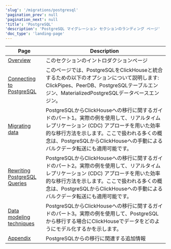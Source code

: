 ```yaml
---
'slug': '/migrations/postgresql'
'pagination_prev': null
'pagination_next': null
'title': 'PostgreSQL'
'description': 'PostgreSQL マイグレーション セクションのランディング ページ'
'doc_type': 'landing-page'
---
```


| Page                                                                                                                 | Description                                                                                                                                                             |
|----------------------------------------------------------------------------------------------------------------------|-------------------------------------------------------------------------------------------------------------------------------------------------------------------------|
| [Overview](/migrations/postgresql/overview)                                                                                        | このセクションのイントロダクションページ                                                                                                                                      |
| [Connecting to PostgreSQL](/integrations/postgresql/connecting-to-postgresql)            | このページでは、PostgreSQLをClickHouseと統合するための以下のオプションについて説明します: ClickPipes、PeerDB、PostgreSQLテーブルエンジン、MaterializedPostgreSQLデータベースエンジン。 |
| [Migrating data](/migrations/postgresql/dataset)   | PostgreSQLからClickHouseへの移行に関するガイドのパート1。実際の例を使用して、リアルタイムレプリケーション (CDC) アプローチを用いた効率的な移行方法を示します。ここで扱われる多くの概念は、PostgreSQLからClickHouseへの手動によるバルクデータ転送にも適用可能です。                                                                                        |
|[Rewriting PostgreSQL Queries](/migrations/postgresql/rewriting-queries)|PostgreSQLからClickHouseへの移行に関するガイドのパート2。実際の例を使用して、リアルタイムレプリケーション (CDC) アプローチを用いた効率的な移行方法を示します。ここで扱われる多くの概念は、PostgreSQLからClickHouseへの手動によるバルクデータ転送にも適用可能です。|
|[Data modeling techniques](/migrations/postgresql/data-modeling-techniques)|PostgreSQLからClickHouseへの移行に関するガイドのパート3。実際の例を使用して、PostgreSQLから移行する場合にClickHouseでデータをどのようにモデル化するかを示します。|
|[Appendix](/migrations/postgresql/appendix)|PostgreSQLからの移行に関連する追加情報|
